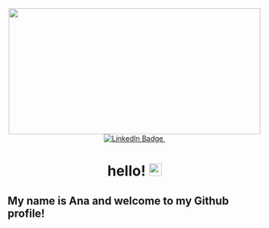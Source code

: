 <div id="header" align="center">
  <img src="https://media.giphy.com/media/1msEFWSnSif1mvPeeY/giphy.gif" width="500" height="250"/>
</div>

<div id="badges" align="center">
    <a href="https://www.linkedin.com/in/anabeatrizxalves/">
        <img src= "https://img.shields.io/badge/LinkedIn-white?style=for-the-badge&logo=linkedin&logoColor=black" alt="LinkedIn Badge"/>
    </a>

<img src="https://komarev.com/ghpvc/?username=anabxalves&style=flat-square&color=blue" alt=""/>

<h1>
  hello!
  <img src="https://media.giphy.com/media/hvRJCLFzcasrR4ia7z/giphy.gif" width="25px"/>
</h1>
</div>

## My name is Ana and welcome to my Github profile!
